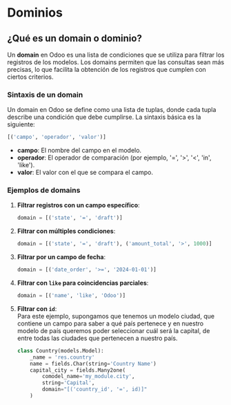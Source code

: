 # Dominios

## ¿Qué es un domain o dominio?

Un **domain** en Odoo es una lista de condiciones que se utiliza para filtrar los registros de los modelos. Los domains permiten que las consultas sean más precisas, lo que facilita la obtención de los registros que cumplen con ciertos criterios.

### Sintaxis de un domain

Un domain en Odoo se define como una lista de tuplas, donde cada tupla describe una condición que debe cumplirse. La sintaxis básica es la siguiente:

```python
[('campo', 'operador', 'valor')]
```

- **campo**: El nombre del campo en el modelo.
- **operador**: El operador de comparación (por ejemplo, '=', '>', '<', 'in', 'like').
- **valor**: El valor con el que se compara el campo.

### Ejemplos de domains

1. **Filtrar registros con un campo específico**:
   ```python
   domain = [('state', '=', 'draft')]
   ```

2. **Filtrar con múltiples condiciones**:
   ```python
   domain = [('state', '=', 'draft'), ('amount_total', '>', 1000)]
   ```

3. **Filtrar por un campo de fecha**:
   ```python
   domain = [('date_order', '>=', '2024-01-01')]
   ```

4. **Filtrar con `like` para coincidencias parciales**:
   ```python
   domain = [('name', 'like', 'Odoo')]
   ```
5. **Filtrar con `id`**:  
   Para este ejemplo, supongamos que tenemos un modelo ciudad, que contiene un campo para saber a qué país pertenece y en nuestro modelo de país queremos poder seleccionar cuál será la capital, de entre todas las ciudades que pertenecen a nuestro país.
   ```python
   class Country(models.Model):
       _name = 'res.country'
       name = fields.Char(string='Country Name')
       capital_city = fields.Many2one(
           comodel_name='my_module.city',
           string='Capital',
           domain="[('country_id', '=', id)]"
       )
   ```
